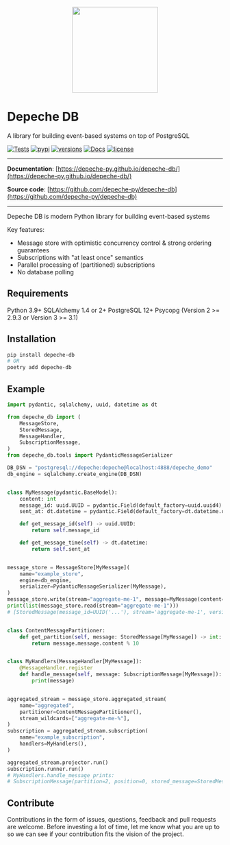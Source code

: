 

<p align="center">
  <img src="https://depeche-py.github.io/depeche-db/assets/logo-bg.png" width="200" />
</p>

# Depeche DB

A library for building event-based systems on top of PostgreSQL

[![Tests](https://github.com/depeche-py/depeche-db/actions/workflows/tests.yml/badge.svg)](https://github.com/depeche-py/depeche-db/actions/workflows/tests.yml)
[![pypi](https://img.shields.io/pypi/v/depeche-db.svg)](https://pypi.python.org/pypi/depeche-db)
[![versions](https://img.shields.io/pypi/pyversions/depeche-db.svg)](https://github.com/depeche-py/depeche-db)
[![Docs](https://img.shields.io/badge/docs-here-green.svg)](https://depeche-py.github.io/depeche-db/)
[![license](https://img.shields.io/github/license/depeche-py/depeche-db.svg)](https://github.com/depeche-py/depeche-db/blob/main/LICENSE)

---

**Documentation**: [https://depeche-py.github.io/depeche-db/](https://depeche-py.github.io/depeche-db/)

**Source code**: [https://github.com/depeche-py/depeche-db](https://github.com/depeche-py/depeche-db)

---

Depeche DB is modern Python library for building event-based systems

Key features:

* Message store with optimistic concurrency control & strong ordering guarantees
* Subscriptions with "at least once" semantics
* Parallel processing of (partitioned) subscriptions
* No database polling

## Requirements

Python 3.9+
SQLAlchemy 1.4 or 2+
PostgreSQL 12+
Psycopg (Version 2 >= 2.9.3 or Version 3 >= 3.1)


## Installation

```bash
pip install depeche-db
# OR
poetry add depeche-db
```

## Example

```python
import pydantic, sqlalchemy, uuid, datetime as dt

from depeche_db import (
    MessageStore,
    StoredMessage,
    MessageHandler,
    SubscriptionMessage,
)
from depeche_db.tools import PydanticMessageSerializer

DB_DSN = "postgresql://depeche:depeche@localhost:4888/depeche_demo"
db_engine = sqlalchemy.create_engine(DB_DSN)


class MyMessage(pydantic.BaseModel):
    content: int
    message_id: uuid.UUID = pydantic.Field(default_factory=uuid.uuid4)
    sent_at: dt.datetime = pydantic.Field(default_factory=dt.datetime.utcnow)

    def get_message_id(self) -> uuid.UUID:
        return self.message_id

    def get_message_time(self) -> dt.datetime:
        return self.sent_at


message_store = MessageStore[MyMessage](
    name="example_store",
    engine=db_engine,
    serializer=PydanticMessageSerializer(MyMessage),
)
message_store.write(stream="aggregate-me-1", message=MyMessage(content=2))
print(list(message_store.read(stream="aggregate-me-1")))
# [StoredMessage(message_id=UUID('...'), stream='aggregate-me-1', version=1, message=MyMessage(content=2, message_id=UUID('...'), sent_at=datetime.datetime(...)), global_position=1)]


class ContentMessagePartitioner:
    def get_partition(self, message: StoredMessage[MyMessage]) -> int:
        return message.message.content % 10


class MyHandlers(MessageHandler[MyMessage]):
    @MessageHandler.register
    def handle_message(self, message: SubscriptionMessage[MyMessage]):
        print(message)


aggregated_stream = message_store.aggregated_stream(
    name="aggregated",
    partitioner=ContentMessagePartitioner(),
    stream_wildcards=["aggregate-me-%"],
)
subscription = aggregated_stream.subscription(
    name="example_subscription",
    handlers=MyHandlers(),
)

aggregated_stream.projector.run()
subscription.runner.run()
# MyHandlers.handle_message prints:
# SubscriptionMessage(partition=2, position=0, stored_message=StoredMessage(...))

```


## Contribute

Contributions in the form of issues, questions, feedback and pull requests are
welcome. Before investing a lot of time, let me know what you are up to so
we can see if your contribution fits the vision of the project.
